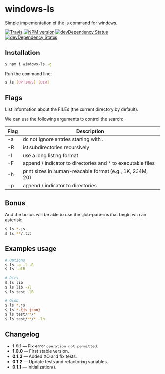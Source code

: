 # windows-ls

Simple implementation of the ls command for windows.

[![Travis](https://img.shields.io/travis/mrmlnc/windows-ls.svg?style=flat-square)](https://travis-ci.org/mrmlnc/windows-ls)
[![NPM version](https://img.shields.io/npm/v/windows-ls.svg?style=flat-square)](https://www.npmjs.com/package/windows-ls)
[![devDependency Status](https://img.shields.io/david/mrmlnc/windows-ls.svg?style=flat-square)](https://david-dm.org/mrmlnc/windows-ls#info=dependencies)
[![devDependency Status](https://img.shields.io/david/dev/mrmlnc/windows-ls.svg?style=flat-square)](https://david-dm.org/mrmlnc/windows-ls#info=devDependencies)

## Installation

```bash
$ npm i windows-ls -g
```

Run the command line:

```bash
$ ls [OPTIONS] [DIR]
```

## Flags

List information about the FILEs (the current directory by default).

We can use the following arguments to control the search:

| Flag | Description                                                 |
|------|-------------------------------------------------------------|
|  -a  | do not ignore entries starting with .                       |
|  -R  | ist subdirectories recursively                              |
|  -l  | use a long listing format                                   |
|  -F  | append / indicator to directories and * to executable files |
|  -h  | print sizes in human-readable format (e.g., 1K, 234M, 2G)   |
|  -p  | append / indicator to directories                           |

## Bonus

And the bonus will be able to use the glob-patterns that begin with an asterisk:

```bash
$ ls *.js
$ ls **/.txt
```

## Examples usage

```bash
# Options
$ ls -a -l -R
$ ls -alR

# Dirs
$ ls lib
$ ls lib -al
$ ls test -lR

# Glob
$ ls *.js
$ ls *.{js,json}
$ ls test/**/*
$ ls test/**/* -lh
```

## Changelog

 - **1.0.1** — Fix error `operation not permitted`.
 - **1.0.0** — First stable version.
 - **0.1.3** — Added XO and fix tests.
 - **0.1.2** — Update tests and refactoring variables.
 - **0.1.1** — Initialization().
